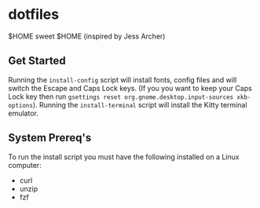 # dotfiles
$HOME sweet $HOME (inspired by Jess Archer)

## Get Started
Running the `install-config` script will install fonts, config files and will switch the Escape and Caps Lock keys.
(If you you want to keep your Caps Lock key then run `gsettings reset org.gnome.desktop.input-sources xkb-options`).
Running the `install-terminal` script will install the Kitty terminal emulator.

## System Prereq's
To run the install script you must have the following installed on a Linux computer:
- curl
- unzip
- fzf

